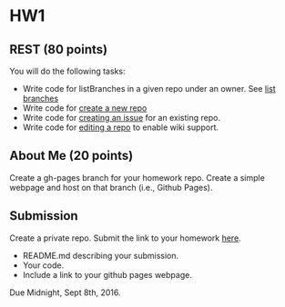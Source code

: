 ﻿# HW1

## REST (80 points)

You will do the following tasks:

* Write code for listBranches in a given repo under an owner. See [list branches](https://developer.github.com/v3/repos/#list-branches)
* Write code for [create a new repo](https://developer.github.com/v3/repos/#create)
* Write code for [creating an issue](https://developer.github.com/v3/issues/#create-an-issue) for an existing repo.
* Write code for [editing a repo](https://developer.github.com/v3/repos/#edit) to enable wiki support.

## About Me (20 points)

Create a gh-pages branch for your homework repo. Create a simple webpage and host on that branch (i.e., Github Pages).

## Submission

Create a private repo. Submit the link to your homework [here](https://docs.google.com/a/ncsu.edu/forms/d/e/1FAIpQLSfQSIHtbvgItC1TWcDta7IiQAUyom2Ey_ykgmHq4ejB1MMhPw/viewform).

* README.md describing your submission.
* Your code.
* Include a link to your github pages webpage.

Due Midnight, Sept 8th, 2016.
